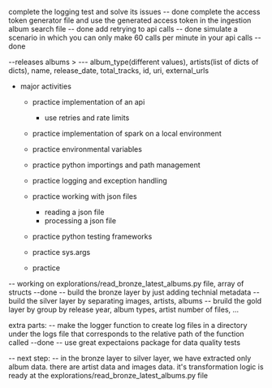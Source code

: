 complete the logging test and solve its issues -- done
complete the access token generator file and use the generated access token in the ingestion album search file -- done
add retrying to api calls -- done
simulate a scenario in which you can only make 60 calls per minute in your api calls -- done

--releases albums >
--- album_type(different values), artists(list of dicts of dicts), name, release_date, total_tracks, id, uri, external_urls


* major activities
    - practice implementation of an api
        - use retries and rate limits
    - practice implementation of spark on a local environment
    - practice environmental variables
    - practice python importings and path management
    - practice logging and exception handling

    - practice working with json files 
        - reading a json file
        - processing a json file
    - practice python testing frameworks
    - practice sys.args 
    - practice 



-- working on explorations/read_bronze_latest_albums.py file, array of structs --done
-- build the bronze layer by just adding technial metadata
-- build the silver layer by separating images, artists, albums 
-- bruild the gold layer by group by release year, album types, artist number of files, ... 

extra parts:
-- make the logger function to create log files in a directory under the logs file that corresponds to the relative path of the function called --done
-- use great expectaions package for data quality tests


-- next step:
-- in the bronze layer to silver layer, we have extracted only album data. there are artist data and images data. it's transformation logic is ready at the explorations/read_bronze_latest_albums.py file